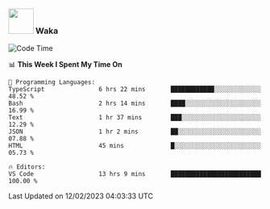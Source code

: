 ### <img src="https://media.giphy.com/media/VgCDAzcKvsR6OM0uWg/giphy.gif" width="50"> Waka

  <!--START_SECTION:waka-->
![Code Time](http://img.shields.io/badge/Code%20Time-1%2C258%20hrs%2053%20mins-blue)

📊 **This Week I Spent My Time On** 

```text
💬 Programming Languages: 
TypeScript               6 hrs 22 mins       ████████████░░░░░░░░░░░░░   48.52 % 
Bash                     2 hrs 14 mins       ████░░░░░░░░░░░░░░░░░░░░░   16.99 % 
Text                     1 hr 37 mins        ███░░░░░░░░░░░░░░░░░░░░░░   12.29 % 
JSON                     1 hr 2 mins         ██░░░░░░░░░░░░░░░░░░░░░░░   07.88 % 
HTML                     45 mins             █░░░░░░░░░░░░░░░░░░░░░░░░   05.73 % 

🔥 Editors: 
VS Code                  13 hrs 9 mins       █████████████████████████   100.00 % 

```


 Last Updated on 12/02/2023 04:03:33 UTC
<!--END_SECTION:waka-->
